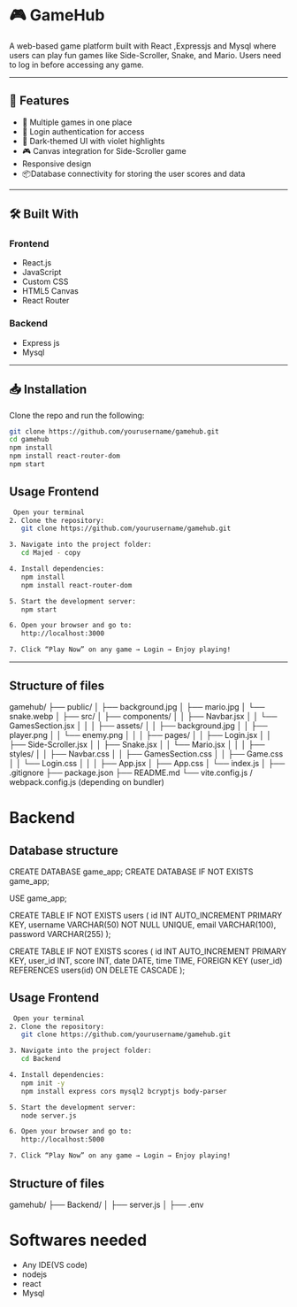 # 🎮 GameHub

A web-based game platform built with React ,Expressjs and Mysql where users can play fun games like Side-Scroller, Snake, and Mario. Users need to log in before accessing any game.

---

## 📝 Features

- 🧠 Multiple games in one place
- 🔐 Login authentication for access
- 🌙 Dark-themed UI with violet highlights
- 🎮 Canvas integration for Side-Scroller game
- Responsive design
- 📦Database connectivity for storing the user scores and data

---

## 🛠️ Built With

### Frontend
- React.js
- JavaScript
- Custom CSS 
- HTML5 Canvas
- React Router

### Backend
- Express js
- Mysql

---

## 📥 Installation

Clone the repo and run the following:

```bash
git clone https://github.com/yourusername/gamehub.git
cd gamehub
npm install
npm install react-router-dom
npm start
```


## Usage Frontend
```bash
 Open your terminal
2. Clone the repository:
   git clone https://github.com/yourusername/gamehub.git

3. Navigate into the project folder:
   cd Majed - copy  

4. Install dependencies:
   npm install
   npm install react-router-dom

5. Start the development server:
   npm start

6. Open your browser and go to:
   http://localhost:3000

7. Click “Play Now” on any game → Login → Enjoy playing!
 ```

 ----
## Structure of files

 gamehub/
├── public/
│   ├── background.jpg
│   ├── mario.jpg
│   └── snake.webp
│
├── src/
│   ├── components/
│   │   ├── Navbar.jsx
│   │   └── GamesSection.jsx
│   │
│   ├── assets/
│   │   ├── background.jpg
│   │   ├── player.png
│   │   └── enemy.png
│   │
│   ├── pages/
│   │   ├── Login.jsx
│   │   ├── Side-Scroller.jsx
│   │   ├── Snake.jsx
│   │   └── Mario.jsx
│   │
│   ├── styles/
│   │   ├── Navbar.css
│   │   ├── GamesSection.css
│   │   ├── Game.css
│   │   └── Login.css
│   │
│   ├── App.jsx
│   ├── App.css
│   └── index.js
│
├── .gitignore
├── package.json
├── README.md
└── vite.config.js / webpack.config.js (depending on bundler)



# Backend

## Database structure

CREATE DATABASE game_app;
CREATE DATABASE IF NOT EXISTS game_app;

USE game_app;

CREATE TABLE IF NOT EXISTS users (
    id INT AUTO_INCREMENT PRIMARY KEY,
    username VARCHAR(50) NOT NULL UNIQUE,
    email VARCHAR(100),
    password VARCHAR(255)
);

CREATE TABLE IF NOT EXISTS scores (
    id INT AUTO_INCREMENT PRIMARY KEY,
    user_id INT,
    score INT,
    date DATE,
    time TIME,
    FOREIGN KEY (user_id) REFERENCES users(id) ON DELETE CASCADE
);


## Usage Frontend
```bash
 Open your terminal
2. Clone the repository:
   git clone https://github.com/yourusername/gamehub.git

3. Navigate into the project folder:
   cd Backend  

4. Install dependencies:
   npm init -y
   npm install express cors mysql2 bcryptjs body-parser

5. Start the development server:
   node server.js

6. Open your browser and go to:
   http://localhost:5000

7. Click “Play Now” on any game → Login → Enjoy playing!
 ```


## Structure of files

 gamehub/
├── Backend/
│   ├── server.js
│   ├── .env


# Softwares needed

- Any IDE(VS code)
- nodejs
- react
- Mysql